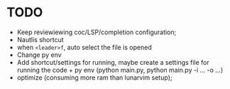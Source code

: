 # TODO
- Keep reviewiewing coc/LSP/completion configuration;
- Nautlis shortcut
- when `<leader>f`, auto select the file is opened
- Change py env
- Add shortcut/settings for running, maybe create a settings file for running the code + py env (python main.py, python main.py -i ... -o ...)
- optimize (consuming more ram than lunarvim setup);
